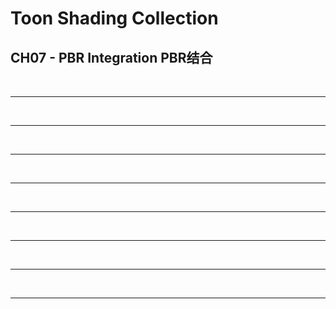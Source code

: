 # Toon Shading Collection 

## CH07 - PBR Integration PBR结合







<br>

------









<br>

------









<br>

------







<br>

------





<br>

------





<br>

------







<br>

------







<br>

------



